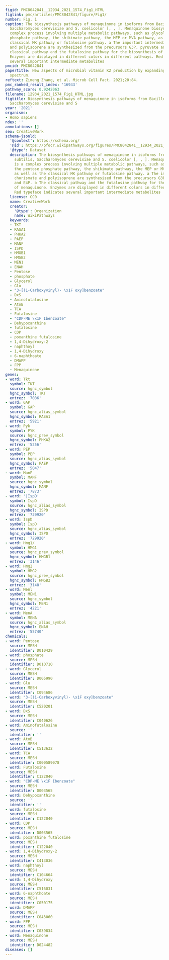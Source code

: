 ```yaml
---
figid: PMC8042841__12934_2021_1574_Fig1_HTML
figlink: pmc/articles/PMC8042841/figure/Fig1/
number: Fig. 1
caption: The biosynthesis pathways of menaquinone in isoforms from Bacillus subtilis,
  Saccharomyces cerevisiae and S. coelicolor [, , ]. Menaquinone biosynthesis is a
  complex process involving multiple metabolic pathways, such as glycolysis, the pentose
  phosphate pathway, the shikimate pathway, the MEP or MVA pathway, as well as the
  classical MK pathway or futalosine pathway. a The important intermediates chorismate
  and polyisoprene are synthesized from the precursors G3P, pyruvate and E4P. b The
  classical pathway and the futalosine pathway for the biosynthesis of menaquinone.
  Enzymes are displayed in different colors in different pathways. Red typeface indicates
  several important intermediate metabolites
pmcid: PMC8042841
papertitle: New aspects of microbial vitamin K2 production by expanding the product
  spectrum.
reftext: Zimeng Zhang, et al. Microb Cell Fact. 2021;20:84.
pmc_ranked_result_index: '16943'
pathway_score: 0.9242063
filename: 12934_2021_1574_Fig1_HTML.jpg
figtitle: Biosynthesis pathways of menaquinone in isoforms from Bacillus subtilis,
  Saccharomyces cerevisiae and S
year: '2021'
organisms:
- Homo sapiens
ndex: ''
annotations: []
seo: CreativeWork
schema-jsonld:
  '@context': https://schema.org/
  '@id': https://pfocr.wikipathways.org/figures/PMC8042841__12934_2021_1574_Fig1_HTML.html
  '@type': Dataset
  description: The biosynthesis pathways of menaquinone in isoforms from Bacillus
    subtilis, Saccharomyces cerevisiae and S. coelicolor [, , ]. Menaquinone biosynthesis
    is a complex process involving multiple metabolic pathways, such as glycolysis,
    the pentose phosphate pathway, the shikimate pathway, the MEP or MVA pathway,
    as well as the classical MK pathway or futalosine pathway. a The important intermediates
    chorismate and polyisoprene are synthesized from the precursors G3P, pyruvate
    and E4P. b The classical pathway and the futalosine pathway for the biosynthesis
    of menaquinone. Enzymes are displayed in different colors in different pathways.
    Red typeface indicates several important intermediate metabolites
  license: CC0
  name: CreativeWork
  creator:
    '@type': Organization
    name: WikiPathways
  keywords:
  - TKT
  - RASA1
  - PHKA2
  - PAEP
  - MANF
  - ISPD
  - HMGB1
  - HMGB2
  - MEN1
  - ENAH
  - Pentose
  - phosphate
  - Glycerol
  - Glu
  - "3-[(1-Carboxyvinyl)- \x1F oxy]benzoate"
  - DxS
  - Aminofutalosine
  - AtoB
  - TCA
  - Futalosine
  - "CDP-ME \x1F Ibenzoate"
  - Dehypoxanthine
  - futalosine
  - CDP
  - poxanthine futalosine
  - 1,4-Dihydroxy-2
  - naphthoyl
  - 1,4-Dihydroxy
  - 6-naphthoate
  - DMAPP
  - FPP
  - Menaquinone
genes:
- word: Tkt
  symbol: TKT
  source: hgnc_symbol
  hgnc_symbol: TKT
  entrez: '7086'
- word: GAP
  symbol: GAP
  source: hgnc_alias_symbol
  hgnc_symbol: RASA1
  entrez: '5921'
- word: Pyk
  symbol: PYK
  source: hgnc_prev_symbol
  hgnc_symbol: PHKA2
  entrez: '5256'
- word: PEP
  symbol: PEP
  source: hgnc_alias_symbol
  hgnc_symbol: PAEP
  entrez: '5047'
- word: ManF
  symbol: MANF
  source: hgnc_symbol
  hgnc_symbol: MANF
  entrez: '7873'
- word: '|IspD'
  symbol: IspD
  source: hgnc_alias_symbol
  hgnc_symbol: ISPD
  entrez: '729920'
- word: IspD
  symbol: IspD
  source: hgnc_alias_symbol
  hgnc_symbol: ISPD
  entrez: '729920'
- word: Hmg1/
  symbol: HMG1
  source: hgnc_prev_symbol
  hgnc_symbol: HMGB1
  entrez: '3146'
- word: Hmg2
  symbol: HMG2
  source: hgnc_prev_symbol
  hgnc_symbol: HMGB2
  entrez: '3148'
- word: Menl
  symbol: MEN1
  source: hgnc_symbol
  hgnc_symbol: MEN1
  entrez: '4221'
- word: MenA
  symbol: MENA
  source: hgnc_alias_symbol
  hgnc_symbol: ENAH
  entrez: '55740'
chemicals:
- word: Pentose
  source: MESH
  identifier: D010429
- word: phosphate
  source: MESH
  identifier: D010710
- word: Glycerol
  source: MESH
  identifier: D005990
- word: Glu
  source: MESH
  identifier: C094686
- word: "3-[(1-Carboxyvinyl)- \x1F oxy]benzoate"
  source: MESH
  identifier: C520201
- word: DxS
  source: MESH
  identifier: C040626
- word: Aminofutalosine
  source: ''
  identifier: ''
- word: AtoB
  source: MESH
  identifier: C513632
- word: TCA
  source: MESH
  identifier: C000589078
- word: Futalosine
  source: MESH
  identifier: C122040
- word: "CDP-ME \x1F Ibenzoate"
  source: MESH
  identifier: D003565
- word: Dehypoxanthine
  source: ''
  identifier: ''
- word: futalosine
  source: MESH
  identifier: C122040
- word: CDP
  source: MESH
  identifier: D003565
- word: poxanthine futalosine
  source: MESH
  identifier: C122040
- word: 1,4-Dihydroxy-2
  source: MESH
  identifier: C413036
- word: naphthoyl
  source: MESH
  identifier: C104664
- word: 1,4-Dihydroxy
  source: MESH
  identifier: C516031
- word: 6-naphthoate
  source: MESH
  identifier: C050175
- word: DMAPP
  source: MESH
  identifier: C043060
- word: FPP
  source: MESH
  identifier: C039834
- word: Menaquinone
  source: MESH
  identifier: D024482
diseases: []
---
```

